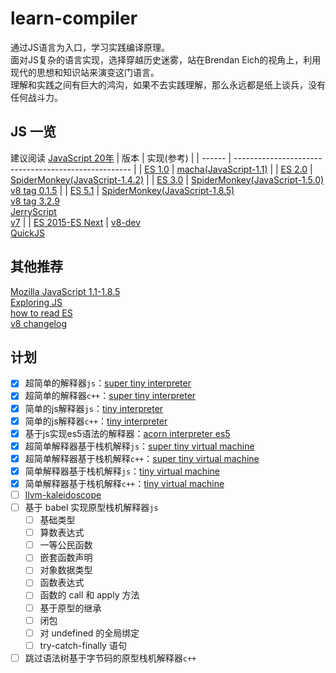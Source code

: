# learn-compiler
通过JS语言为入口，学习实践编译原理。<br/>
面对JS复杂的语言实现，选择穿越历史迷雾，站在Brendan Eich的视角上，利用现代的思想和知识站来演变这门语言。<br>
理解和实践之间有巨大的鸿沟，如果不去实践理解，那么永远都是纸上谈兵，没有任何战斗力。


## JS 一览
建议阅读 [JavaScript 20年](cn.history.js.org)
| 版本   | 实现(参考)                                           |
| ------ | ---------------------------------------------------- |
| [ES 1.0](https://www.ecma-international.org/wp-content/uploads/ECMA-262_1st_edition_june_1997.pdf) | [macha(JavaScript-1.1)](https://github.com/doodlewind/mocha1995) |
| [ES 2.0](https://www.ecma-international.org/wp-content/uploads/ECMA-262_2nd_edition_august_1998.pdf) | [SpiderMonkey(JavaScript-1.4.2)](https://github.com/Historic-Spidermonkey-Source-Code/JavaScript-1.4.2) |
| [ES 3.0](https://www.ecma-international.org/wp-content/uploads/ECMA-262_3rd_edition_december_1999.pdf) | [SpiderMonkey(JavaScript-1.5.0)](https://github.com/Historic-Spidermonkey-Source-Code/JavaScript-1.5.0)</br>[v8 tag 0.1.5](https://chromium.googlesource.com/v8/v8.git/+/refs/tags/0.1.5) |
| [ES 5.1](https://www.ecma-international.org/wp-content/uploads/ECMA-262_5.1_edition_june_2011.pdf) |  [SpiderMonkey(JavaScript-1.8.5)](https://github.com/Historic-Spidermonkey-Source-Code/JavaScript-1.8.5)</br>[v8 tag 3.2.9](https://chromium.googlesource.com/v8/v8.git/+/refs/tags/3.2.9) </br> [JerryScript](https://github.com/jerryscript-project/jerryscript) </br> [v7](https://github.com/cesanta/v7/) | 
| [ES 2015-ES Next](https://www.ecma-international.org/publications-and-standards/standards/ecma-262/) | [v8-dev](https://v8.dev/)</br>[QuickJS](https://github.com/quickjs-zh/QuickJS)
## 其他推荐
[Mozilla JavaScript 1.1-1.8.5](https://web.archive.org/web/20131113070148/https://developer.mozilla.org/en-US/docs/Web/JavaScript/New_in_JavaScript) </br>
[Exploring JS](https://exploringjs.com/)</br>
[how to read ES](https://timothygu.me/es-howto/#navigating-the-spec) </br>
[v8 changelog](https://chromium.googlesource.com/v8/v8/+/4.3.61/ChangeLog)
## 计划
- [x] 超简单的解释器`js`：[super tiny interpreter](./super-tiny-interpreter)
- [x] 超简单的解释器`c++`：[super tiny interpreter](./cpp-super-tiny-interpreter)
- [x] 简单的js解释器`js`：[tiny interpreter](./tiny-interpreter)
- [x] 简单的js解释器`c++`：[tiny interpreter](./cpp-tiny-interpreter)
- [x] 基于js实现es5语法的解释器：[acorn interpreter es5](./acorn-interpreter-es5)
- [x] 超简单解释器基于栈机解释`js`：[super tiny virtual machine](./super-tiny-virtual-machine)
- [x] 超简单解释器基于栈机解释`c++`：[super tiny virtual machine](./cpp-super-tiny-virtual-machine)
- [x] 简单解释器基于栈机解释`js`：[tiny virtual machine](./tiny-virtual-machine)
- [x] 简单解释器基于栈机解释`c++`：[tiny virtual machine](./cpp-tiny-virtual-machine)
- [ ] [llvm-kaleidoscope](./kaleidoscope)
- [ ] 基于 babel 实现原型栈机解释器`js`
    - [ ] 基础类型
    - [ ] 算数表达式
    - [ ] 一等公民函数
    - [ ] 嵌套函数声明
    - [ ] 对象数据类型
    - [ ] 函数表达式
    - [ ] 函数的 call 和 apply 方法
    - [ ] 基于原型的继承
    - [ ] 闭包
    - [ ] 对 undefined 的全局绑定
    - [ ] try-catch-finally 语句
- [ ] 跳过语法树基于字节码的原型栈机解释器`c++`